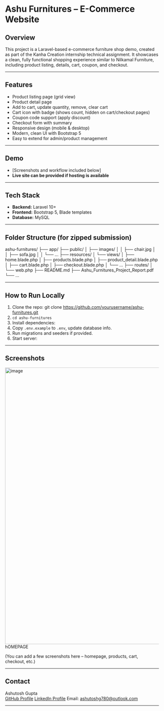 # Ashu Furnitures – E-Commerce Website

## Overview
This project is a Laravel-based e-commerce furniture shop demo, created as part of the Kanha Creation internship technical assignment. It showcases a clean, fully functional shopping experience similar to Nilkamal Furniture, including product listing, details, cart, coupon, and checkout.

---

## Features

- Product listing page (grid view)
- Product detail page
- Add to cart, update quantity, remove, clear cart
- Cart icon with badge (shows count, hidden on cart/checkout pages)
- Coupon code support (apply discount)
- Checkout form with summary
- Responsive design (mobile & desktop)
- Modern, clean UI with Bootstrap 5
- Easy to extend for admin/product management

---

## Demo

- [Screenshots and workflow included below]
- **Live site can be provided if hosting is available**

---

## Tech Stack

- **Backend:** Laravel 10+
- **Frontend:** Bootstrap 5, Blade templates
- **Database:** MySQL

---

## Folder Structure (for zipped submission)

ashu-furnitures/
├── app/
├── public/
│ ├── images/
│ │ ├── chair.jpg
│ │ ├── sofa.jpg
│ │ └── ...
├── resources/
│ └── views/
│ ├── home.blade.php
│ ├── products.blade.php
│ ├── product_detail.blade.php
│ ├── cart.blade.php
│ ├── checkout.blade.php
│ └── ...
├── routes/
│ └── web.php
├── README.md
├── Ashu_Furnitures_Project_Report.pdf
└── ...


---

## How to Run Locally

1. Clone the repo: git clone https://github.com/yourusername/ashu-furnitures.git
2. `cd ashu-furnitures`
3. Install dependencies:
4. Copy `.env.example` to `.env`, update database info.
5. Run migrations and seeders if provided.
6. Start server:



---

## Screenshots
<img width="1744" height="903" alt="image" src="https://github.com/user-attachments/assets/8aa0ff88-d5fd-4b3b-9178-a557be7da9e7" />
hOMEPAGE

(You can add a few screenshots here – homepage, products, cart, checkout, etc.)

---

## Contact

Ashutosh Gupta  
[GitHub Profile](https://github.com/ashutoshg780)
[LinkedIn Profile](https://linkedin.com/in/ashutoshg780)
Email: ashutoshg780@outlook.com

---


